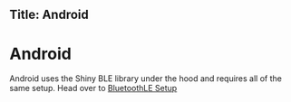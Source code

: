 Title: Android
---

# Android
Android uses the Shiny BLE library under the hood and requires all of the same setup.  Head over to [BluetoothLE Setup](/docs/ble/platforms/android)